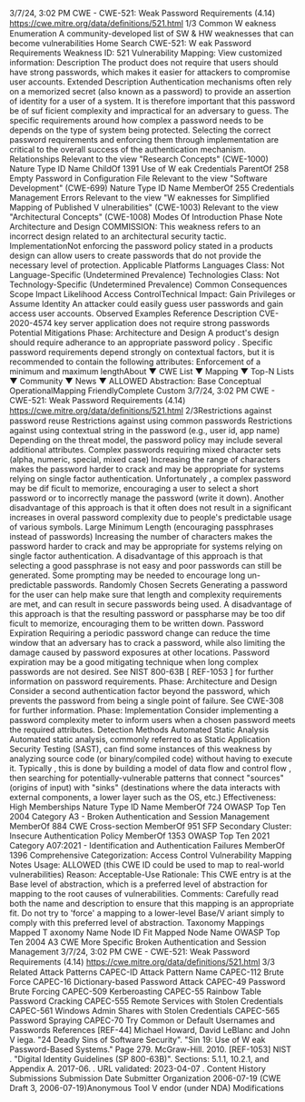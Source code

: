 3/7/24, 3:02 PM CWE - CWE-521: Weak Password Requirements (4.14)
https://cwe.mitre.org/data/deﬁnitions/521.html 1/3
Common W eakness Enumeration
A community-developed list of SW & HW weaknesses that can become
vulnerabilities
Home Search
CWE-521: W eak Password Requirements
Weakness ID: 521
Vulnerability Mapping: 
View customized information:
 Description
The product does not require that users should have strong passwords, which makes it easier for attackers to compromise user
accounts.
 Extended Description
Authentication mechanisms often rely on a memorized secret (also known as a password) to provide an assertion of identity for a user
of a system. It is therefore important that this password be of suf ficient complexity and impractical for an adversary to guess. The
specific requirements around how complex a password needs to be depends on the type of system being protected. Selecting the
correct password requirements and enforcing them through implementation are critical to the overall success of the authentication
mechanism.
 Relationships
 Relevant to the view "Research Concepts" (CWE-1000)
Nature Type ID Name
ChildOf 1391 Use of W eak Credentials
ParentOf 258 Empty Password in Configuration File
 Relevant to the view "Software Development" (CWE-699)
Nature Type ID Name
MemberOf 255 Credentials Management Errors
 Relevant to the view "W eaknesses for Simplified Mapping of Published V ulnerabilities" (CWE-1003)
 Relevant to the view "Architectural Concepts" (CWE-1008)
 Modes Of Introduction
Phase Note
Architecture and Design COMMISSION: This weakness refers to an incorrect design related to an architectural security tactic.
ImplementationNot enforcing the password policy stated in a products design can allow users to create passwords that
do not provide the necessary level of protection.
 Applicable Platforms
Languages
Class: Not Language-Specific (Undetermined Prevalence)
Technologies
Class: Not Technology-Specific (Undetermined Prevalence)
 Common Consequences
Scope Impact Likelihood
Access ControlTechnical Impact: Gain Privileges or Assume Identity
An attacker could easily guess user passwords and gain access user accounts.
 Observed Examples
Reference Description
CVE-2020-4574 key server application does not require strong passwords
 Potential Mitigations
Phase: Architecture and Design
A product's design should require adherance to an appropriate password policy . Specific password requirements depend
strongly on contextual factors, but it is recommended to contain the following attributes:
Enforcement of a minimum and maximum lengthAbout ▼ CWE List ▼ Mapping ▼ Top-N Lists ▼ Community ▼ News ▼
ALLOWED
Abstraction: Base
Conceptual OperationalMapping
FriendlyComplete Custom
3/7/24, 3:02 PM CWE - CWE-521: Weak Password Requirements (4.14)
https://cwe.mitre.org/data/deﬁnitions/521.html 2/3Restrictions against password reuse
Restrictions against using common passwords
Restrictions against using contextual string in the password (e.g., user id, app name)
Depending on the threat model, the password policy may include several additional attributes.
Complex passwords requiring mixed character sets (alpha, numeric, special, mixed case)
Increasing the range of characters makes the password harder to crack and may be appropriate for systems
relying on single factor authentication.
Unfortunately , a complex password may be dif ficult to memorize, encouraging a user to select a short password
or to incorrectly manage the password (write it down).
Another disadvantage of this approach is that it often does not result in a significant increases in overal
password complexity due to people's predictable usage of various symbols.
Large Minimum Length (encouraging passphrases instead of passwords)
Increasing the number of characters makes the password harder to crack and may be appropriate for systems
relying on single factor authentication.
A disadvantage of this approach is that selecting a good passphrase is not easy and poor passwords can still
be generated. Some prompting may be needed to encourage long un-predictable passwords.
Randomly Chosen Secrets
Generating a password for the user can help make sure that length and complexity requirements are met, and
can result in secure passwords being used.
A disadvantage of this approach is that the resulting password or passpharse may be too dif ficult to memorize,
encouraging them to be written down.
Password Expiration
Requiring a periodic password change can reduce the time window that an adversary has to crack a password,
while also limiting the damage caused by password exposures at other locations.
Password expiration may be a good mitigating technique when long complex passwords are not desired.
See NIST 800-63B [ REF-1053 ] for further information on password requirements.
Phase: Architecture and Design
Consider a second authentication factor beyond the password, which prevents the password from being a single point of failure.
See CWE-308 for further information.
Phase: Implementation
Consider implementing a password complexity meter to inform users when a chosen password meets the required attributes.
 Detection Methods
Automated Static Analysis
Automated static analysis, commonly referred to as Static Application Security Testing (SAST), can find some instances of this
weakness by analyzing source code (or binary/compiled code) without having to execute it. Typically , this is done by building a
model of data flow and control flow , then searching for potentially-vulnerable patterns that connect "sources" (origins of input)
with "sinks" (destinations where the data interacts with external components, a lower layer such as the OS, etc.)
Effectiveness: High
 Memberships
Nature Type ID Name
MemberOf 724 OWASP Top Ten 2004 Category A3 - Broken Authentication and Session Management
MemberOf 884 CWE Cross-section
MemberOf 951 SFP Secondary Cluster: Insecure Authentication Policy
MemberOf 1353 OWASP Top Ten 2021 Category A07:2021 - Identification and Authentication Failures
MemberOf 1396 Comprehensive Categorization: Access Control
 Vulnerability Mapping Notes
Usage: ALLOWED (this CWE ID could be used to map to real-world vulnerabilities)
Reason: Acceptable-Use
Rationale:
This CWE entry is at the Base level of abstraction, which is a preferred level of abstraction for mapping to the root causes of
vulnerabilities.
Comments:
Carefully read both the name and description to ensure that this mapping is an appropriate fit. Do not try to 'force' a mapping to a
lower-level Base/V ariant simply to comply with this preferred level of abstraction.
 Taxonomy Mappings
Mapped T axonomy Name Node ID Fit Mapped Node Name
OWASP Top Ten 2004 A3 CWE More Specific Broken Authentication and Session Management
3/7/24, 3:02 PM CWE - CWE-521: Weak Password Requirements (4.14)
https://cwe.mitre.org/data/deﬁnitions/521.html 3/3
 Related Attack Patterns
CAPEC-ID Attack Pattern Name
CAPEC-112 Brute Force
CAPEC-16 Dictionary-based Password Attack
CAPEC-49 Password Brute Forcing
CAPEC-509 Kerberoasting
CAPEC-55 Rainbow Table Password Cracking
CAPEC-555 Remote Services with Stolen Credentials
CAPEC-561 Windows Admin Shares with Stolen Credentials
CAPEC-565 Password Spraying
CAPEC-70 Try Common or Default Usernames and Passwords
 References
[REF-44] Michael Howard, David LeBlanc and John V iega. "24 Deadly Sins of Software Security". "Sin 19: Use of W eak
Password-Based Systems." Page 279. McGraw-Hill. 2010.
[REF-1053] NIST . "Digital Identity Guidelines (SP 800-63B)". Sections: 5.1.1, 10.2.1, and Appendix A. 2017-06.
. URL validated: 2023-04-07 .
 Content History
 Submissions
Submission Date Submitter Organization
2006-07-19
(CWE Draft 3, 2006-07-19)Anonymous Tool V endor (under NDA)
 Modifications